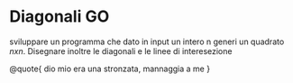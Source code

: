# Diagonali GO
sviluppare un programma che dato in input un intero n generi  un quadrato $nxn$.
Disegnare inoltre le diagonali e le linee di interesezione 

@quote{
    dio mio era una stronzata, mannaggia  a me 
}